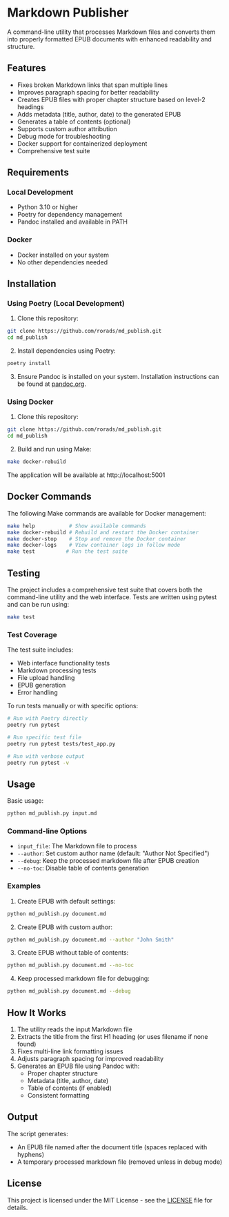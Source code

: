 # Markdown Publisher

A command-line utility that processes Markdown files and converts them into properly formatted EPUB documents with enhanced readability and structure.

## Features

- Fixes broken Markdown links that span multiple lines
- Improves paragraph spacing for better readability
- Creates EPUB files with proper chapter structure based on level-2 headings
- Adds metadata (title, author, date) to the generated EPUB
- Generates a table of contents (optional)
- Supports custom author attribution
- Debug mode for troubleshooting
- Docker support for containerized deployment
- Comprehensive test suite

## Requirements

### Local Development
- Python 3.10 or higher
- Poetry for dependency management
- Pandoc installed and available in PATH

### Docker
- Docker installed on your system
- No other dependencies needed

## Installation

### Using Poetry (Local Development)

1. Clone this repository:
```bash
git clone https://github.com/rorads/md_publish.git
cd md_publish
```

2. Install dependencies using Poetry:
```bash
poetry install
```

3. Ensure Pandoc is installed on your system. Installation instructions can be found at [pandoc.org](https://pandoc.org/installing.html).

### Using Docker

1. Clone this repository:
```bash
git clone https://github.com/rorads/md_publish.git
cd md_publish
```

2. Build and run using Make:
```bash
make docker-rebuild
```

The application will be available at http://localhost:5001

## Docker Commands

The following Make commands are available for Docker management:

```bash
make help           # Show available commands
make docker-rebuild # Rebuild and restart the Docker container
make docker-stop    # Stop and remove the Docker container
make docker-logs    # View container logs in follow mode
make test          # Run the test suite
```

## Testing

The project includes a comprehensive test suite that covers both the command-line utility and the web interface. Tests are written using pytest and can be run using:

```bash
make test
```

### Test Coverage

The test suite includes:
- Web interface functionality tests
- Markdown processing tests
- File upload handling
- EPUB generation
- Error handling

To run tests manually or with specific options:

```bash
# Run with Poetry directly
poetry run pytest

# Run specific test file
poetry run pytest tests/test_app.py

# Run with verbose output
poetry run pytest -v
```

## Usage

Basic usage:
```bash
python md_publish.py input.md
```

### Command-line Options

- `input_file`: The Markdown file to process
- `--author`: Set custom author name (default: "Author Not Specified")
- `--debug`: Keep the processed markdown file after EPUB creation
- `--no-toc`: Disable table of contents generation

### Examples

1. Create EPUB with default settings:
```bash
python md_publish.py document.md
```

2. Create EPUB with custom author:
```bash
python md_publish.py document.md --author "John Smith"
```

3. Create EPUB without table of contents:
```bash
python md_publish.py document.md --no-toc
```

4. Keep processed markdown file for debugging:
```bash
python md_publish.py document.md --debug
```

## How It Works

1. The utility reads the input Markdown file
2. Extracts the title from the first H1 heading (or uses filename if none found)
3. Fixes multi-line link formatting issues
4. Adjusts paragraph spacing for improved readability
5. Generates an EPUB file using Pandoc with:
   - Proper chapter structure
   - Metadata (title, author, date)
   - Table of contents (if enabled)
   - Consistent formatting

## Output

The script generates:
- An EPUB file named after the document title (spaces replaced with hyphens)
- A temporary processed markdown file (removed unless in debug mode)

## License

This project is licensed under the MIT License - see the [LICENSE](LICENSE) file for details. 